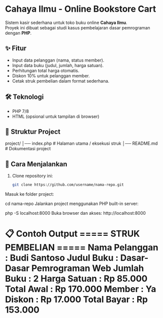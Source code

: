 # Cahaya Ilmu - Online Bookstore Cart

Sistem kasir sederhana untuk toko buku online **Cahaya Ilmu**.  
Proyek ini dibuat sebagai studi kasus pembelajaran dasar pemrograman dengan **PHP**.

## ✨ Fitur
- Input data pelanggan (nama, status member).
- Input data buku (judul, jumlah, harga satuan).
- Perhitungan total harga otomatis.
- Diskon 10% untuk pelanggan member.
- Cetak struk pembelian dalam format sederhana.

## 🛠️ Teknologi
- PHP 7/8
- HTML (opsional untuk tampilan di browser)

## 📂 Struktur Project
project/
│── index.php # Halaman utama / eksekusi struk
│── README.md # Dokumentasi project

## 🚀 Cara Menjalankan
1. Clone repository ini:
   ```bash
   git clone https://github.com/username/nama-repo.git
Masuk ke folder project:

cd nama-repo
Jalankan project menggunakan PHP built-in server:

php -S localhost:8000
Buka browser dan akses:
http://localhost:8000


📋 Contoh Output
===== STRUK PEMBELIAN =====
Nama Pelanggan : Budi Santoso
Judul Buku     : Dasar-Dasar Pemrograman Web
Jumlah Buku    : 2
Harga Satuan   : Rp 85.000
Total Awal     : Rp 170.000
Member         : Ya
Diskon         : Rp 17.000
Total Bayar    : Rp 153.000
===========================
